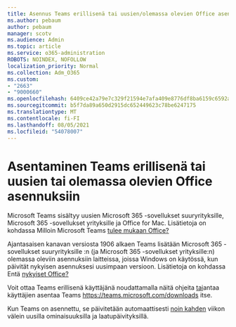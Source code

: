 ```yaml
---
title: Asennus Teams erillisenä tai uusien/olemassa olevien Office asennuksia käytettäessä
ms.author: pebaum
author: pebaum
manager: scotv
ms.audience: Admin
ms.topic: article
ms.service: o365-administration
ROBOTS: NOINDEX, NOFOLLOW
localization_priority: Normal
ms.collection: Adm_O365
ms.custom:
- "2663"
- "9000660"
ms.openlocfilehash: 6409ce42a79e7c329f21594e7afa409e8776df8ba6159c6592a4be2bfa648261
ms.sourcegitcommit: b5f7da89a650d2915dc652449623c78be6247175
ms.translationtype: MT
ms.contentlocale: fi-FI
ms.lasthandoff: 08/05/2021
ms.locfileid: "54078007"
---
```

# <a name="installing-teams-as-standalone-or-with-new-or-existing-office-installations"></a>Asentaminen Teams erillisenä tai uusien tai olemassa olevien Office asennuksiin

Microsoft Teams sisältyy uusien Microsoft 365 -sovellukset suuryrityksille,  Microsoft 365 -sovellukset yrityksille ja Office for Mac. Lisätietoja on kohdassa Milloin Microsoft Teams [tulee mukaan Office?](https://docs.microsoft.com/deployoffice/teams-install#when-will-microsoft-teams-start-being-included-with-new-installations-of-microsoft-365-apps)

Ajantasaisen kanavan versiosta 1906 alkaen Teams lisätään  Microsoft 365 -sovellukset suuryrityksille :n (ja Microsoft 365 -sovellukset yrityksille:n) olemassa oleviin asennuksiin laitteissa, joissa Windows on käytössä, kun päivität nykyisen asennuksesi uusimpaan versioon. Lisätietoja on kohdassa Entä [nykyiset Office?](https://docs.microsoft.com/deployoffice/teams-install#what-about-existing-installations-of-microsoft-365-apps)

Voit ottaa Teams erillisenä käyttäjänä noudattamalla näitä ohjeita [tai](https://docs.microsoft.com/MicrosoftTeams/msi-deployment)antaa käyttäjien asentaa Teams https://teams.microsoft.com/downloads itse.

Kun Teams on asennettu, se päivitetään automaattisesti [noin kahden](https://docs.microsoft.com/deployoffice/teams-install#feature-and-quality-updates-for-microsoft-teams) viikon välein uusilla ominaisuuksilla ja laatupäivityksillä. 

